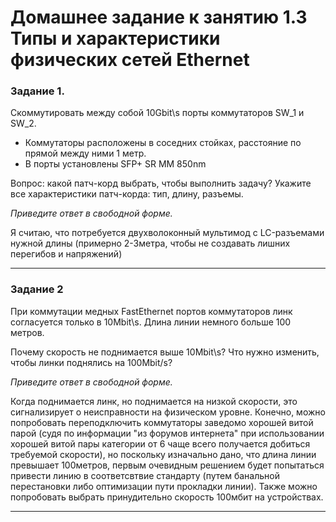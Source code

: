 # Домашнее задание к занятию 1.3 Типы и характеристики физических сетей Ethernet



### Задание 1. 

Cкоммутировать между собой 10Gbit\s порты коммутаторов SW_1 и SW_2.

- Коммутаторы расположены в соседних стойках, расстояние по прямой между ними 1 метр.
- В порты установлены SFP+ SR  MM 850nm

Вопрос: какой патч-корд выбрать, чтобы выполнить задачу?
Укажите все характеристики патч-корда: тип, длину, разъемы.

*Приведите ответ в свободной форме.*


Я считаю, что потребуется двухволоконный мультимод с LC-разъемами нужной длины (примерно 2-3метра, чтобы не создавать лишних перегибов и напряжений)


---

### Задание 2

При коммутации медных FastEthernet портов коммутаторов линк согласуется только в 10Mbit\s. Длина линии немного больше 100 метров. 

Почему скорость не поднимается выше 10Mbit\s? Что нужно изменить, чтобы линки поднялись на 100Mbit/s? 

*Приведите ответ в свободной форме.*

Когда поднимается линк, но поднимается на низкой скорости, это сигнализирует о неисправности на физическом уровне. Конечно, можно попробовать переподключить коммутаторы заведомо хорошей витой парой (судя по информации "из форумов интернета" при использовании хорошей витой пары категории от 6 чаще всего получается добиться требуемой скорости), но поскольку изначально дано, что длина линии превышает 100метров, первым очевидным решением будет попытаться привести линию в соответсвтвие стандарту (путем банальной перестановки либо оптимизации пути прокладки линии).  Также можно попробовать выбрать принудительно скорость 100мбит на устройствах.

---


